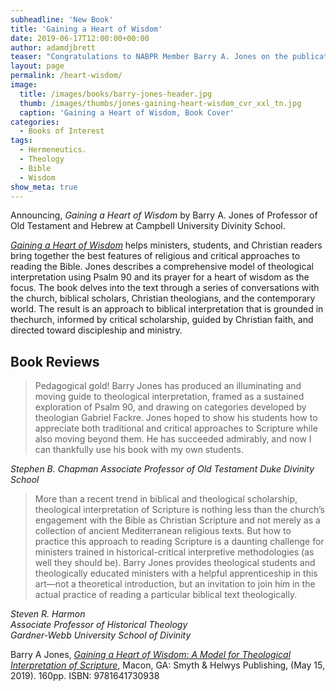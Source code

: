 ```yaml
---
subheadline: 'New Book'
title: 'Gaining a Heart of Wisdom'
date: 2019-06-17T12:00:00+00:00
author: adamdjbrett
teaser: "Congratulations to NABPR Member Barry A. Jones on the publication of Gaining a Heart of Wisdom, A Model for Theological Interpretation of Scripture."
layout: page
permalink: /heart-wisdom/
image:
  title: /images/books/barry-jones-header.jpg
  thumb: /images/thumbs/jones-gaining-heart-wisdom_cvr_xxl_tn.jpg
  caption: 'Gaining a Heart of Wisdom, Book Cover'
categories:
  - Books of Interest
tags:
  - Hermeneutics.
  - Theology
  - Bible
  - Wisdom
show_meta: true  
---
```


Announcing, _Gaining a Heart of Wisdom_ by Barry A. Jones of Professor of Old Testament and Hebrew at Campbell University Divinity School.

[_Gaining a Heart of Wisdom_](https://www.helwys.com/sh-books/gaining-a-heart-of-wisdom/) helps ministers, students, and Christian readers bring together the best features of religious and critical approaches to reading the Bible. Jones describes a comprehensive model of theological interpretation using Psalm 90 and its prayer for a heart of wisdom as the focus. The book delves into the text through a series of conversations with the church, biblical scholars, Christian theologians, and the contemporary world. The result is an approach to biblical interpretation that is grounded in thechurch, informed by critical scholarship, guided by Christian faith, and directed toward discipleship and ministry.

## Book Reviews
> Pedagogical gold! Barry Jones has produced an illuminating and moving guide to theological interpretation, framed as a sustained exploration of Psalm 90, and drawing on categories developed by theologian Gabriel Fackre. Jones hoped to show his students how to appreciate both traditional and critical approaches to Scripture while also moving beyond them. He has succeeded admirably, and now I can thankfully use his book with my own students.  

<cite>Stephen B. Chapman
Associate Professor of Old Testament
Duke Divinity School</cite>

>More than a recent trend in biblical and theological scholarship, theological interpretation of Scripture is nothing less than the church’s engagement with the Bible as Christian Scripture and not merely as a collection of ancient Mediterranean religious texts. But how to practice this approach to reading Scripture is a daunting challenge for ministers trained in historical-critical interpretive methodologies (as well they should be). Barry Jones provides theological students and theologically educated ministers with a helpful apprenticeship in this art—not a theoretical introduction, but an invitation to join him in the actual practice of reading a particular biblical text theologically.  

<cite>Steven R. Harmon  
Associate Professor of Historical Theology  
Gardner-Webb University School of Divinity  </cite>

Barry A Jones, [_Gaining a Heart of Wisdom: A Model for Theological Interpretation of Scripture_](https://www.helwys.com/sh-books/gaining-a-heart-of-wisdom/), Macon, GA: Smyth & Helwys Publishing, (May 15, 2019). 160pp. ISBN: 9781641730938
